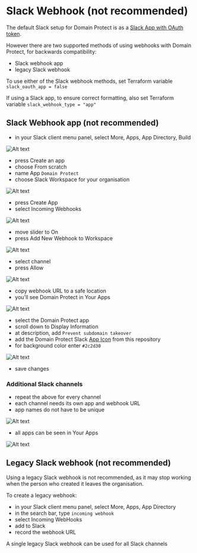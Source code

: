 # Slack Webhook (not recommended)

The default Slack setup for Domain Protect is as a [Slack App with OAuth token](slack.md).

However there are two supported methods of using webhooks with Domain Protect, for backwards compatibility:

* Slack webhook app
* legacy Slack webhook

To use either of the Slack webhook methods, set Terraform variable `slack_oauth_app = false`

If using a Slack app, to ensure correct formatting, also set Terraform variable `slack_webhook_type = "app"`

## Slack Webhook app (not recommended)

* in your Slack client menu panel, select More, Apps, App Directory, Build

![Alt text](assets/images/slack-create-app.png?raw=true "Create Slack app")

* press Create an app
* choose From scratch
* name App `Domain Protect`
* choose Slack Workspace for your organisation

![Alt text](assets/images/slack-name-workspace.png?raw=true "Slack app name and workspace")

* press Create App
* select Incoming Webhooks

![Alt text](assets/images/slack-activate-webhook.png?raw=true "Activate Slack webhook")

* move slider to On
* press Add New Webhook to Workspace

![Alt text](assets/images/slack-allow-access.png?raw=true "Allow Slack access")

* select channel
* press Allow

![Alt text](assets/images/slack-webhook-url.png?raw=true "Slack webhook URL")

* copy webhook URL to a safe location
* you'll see Domain Protect in Your Apps

![Alt text](assets/images/slack-your-apps.png?raw=true "Your Slack apps")

* select the Domain Protect app
* scroll down to Display Information
* at description, add `Prevent subdomain takeover`
* add the Domain Protect Slack [App Icon](./assets/slack/domain-protect-icon.png) from this repository
* for background color enter `#2c2d30`

![Alt text](assets/images/slack-app-display.png?raw=true "Slack app display information")

* save changes

### Additional Slack channels
* repeat the above for every channel
* each channel needs its own app and webhook URL
* app names do not have to be unique

![Alt text](assets/images/slack-extra-channel.png?raw=true "Extra Slack channel")

* all apps can be seen in Your Apps

![Alt text](assets/images/slack-your-apps-2.png?raw=true "Your Slack apps")

## Legacy Slack webhook (not recommended)

Using a legacy Slack webhook is not recommended, as it may stop working when the person who created it leaves the organisation.

To create a legacy webhook:

* in your Slack client menu panel, select More, Apps, App Directory
* in the search bar, type `incoming webhook`
* select Incoming WebHooks
* add to Slack
* record the webhook URL

A single legacy Slack webhook can be used for all Slack channels
